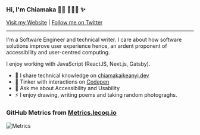 ### Hi, I'm Chiamaka 👋🏾 👩🏾‍💻 ✨

[Visit my Website](https://www.chiamakaikeanyi.dev) |
[Follow me on Twitter](https://twitter.com/chiamakaikeanyi)

---

I'm a Software Engineer and technical writer. I care about how software solutions improve user experience hence, an ardent proponent of accessibility and user-centred computing.

I enjoy working with JavaScript (ReactJS, Next.js, Gatsby).

- 🔭 I share technical knowledge on [chiamakaikeanyi.dev](https://www.chiamakaikeanyi.dev)
- 🌱 Tinker with interactions on [Codepen](https://codepen.io/chiamakaikeanyi)
- 💬 Ask me about Accessibility and Usability
- ⚡ I enjoy drawing, writing poems and taking random photograghs.

### GitHub Metrics from [Metrics.lecoq.io](https://metrics.lecoq.io)

![Metrics](https://metrics.lecoq.io/chiamakaikeanyi?template=classic&config.timezone=Africa%2FLagos)

<!--
**chiamakaikeanyi/chiamakaikeanyi** is a ✨ _special_ ✨ repository because its `README.md` (this file) appears on your GitHub profile.

Here are some ideas to get you started:

- 🔭 I’m currently working on ...
- 🌱 I’m currently learning ...
- 👯 I’m looking to collaborate on ...
- 🤔 I’m looking for help with ...
- 💬 Ask me about ...
- 📫 How to reach me: ...
- 😄 Pronouns: ...
- ⚡ Fun fact: ...
-->
